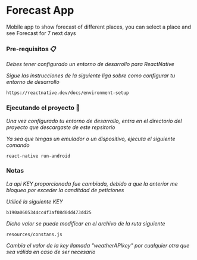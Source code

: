 # Forecast App

Mobile app to show forecast of different places, you can select a place and see Forecast for 7 next days

### Pre-requisitos 📋

_Debes tener configurado un entorno de desarrollo para ReactNative_

_Sigue las instrucciones de la siguiente liga sobre como configurar tu entorno de desarrollo_

```
https://reactnative.dev/docs/environment-setup
```

### Ejecutando el proyecto 🚀

_Una vez configurado tu entorno de desarrollo, entra en el directorio del proyecto que descargaste de este repsitorio_

_Ya sea que tengas un emulador o un dispositivo, ejecuta el siguiente comando_

```
react-native run-android
```


### Notas

_La api KEY proporcionada fue cambiada, debido a que la anterior me bloqueo por exceder la canditdad de peticiones_

_Utilicé la siguiente KEY_

```
b190a0605344cc4f3af08d0dd473dd25
```

_Dicho valor se puede modificar en el archivo de la ruta siguiente_

```
resources/constans.js
```
_Cambia el valor de la key llamada "weatherAPIkey" por cualquier otra que sea válida en caso de ser necesario_
